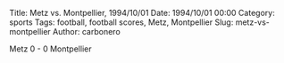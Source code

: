 Title: Metz vs. Montpellier, 1994/10/01
Date: 1994/10/01 00:00
Category: sports
Tags: football, football scores, Metz, Montpellier
Slug: metz-vs-montpellier
Author: carbonero


Metz 0 - 0 Montpellier
